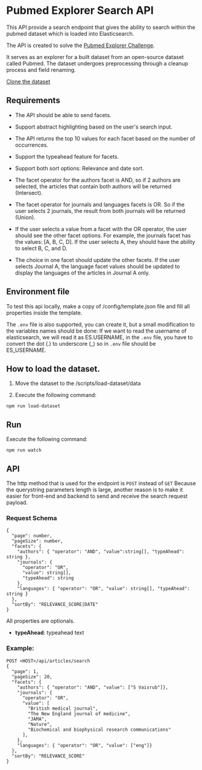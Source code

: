 # Pubmed Explorer Search API

This API provide a search endpoint that gives the ability to search within the pubmed dataset which is loaded into Elasticsearch.

The API is created to solve the [Pubmed Explorer Challenge](https://github.com/WaleedJubeh/Pubmed-Explorer-Challenge).

It serves as an explorer for a built dataset from an open-source dataset called Pubmed. The dataset undergoes preprocessing through a cleanup process and field renaming.

[Clone the dataset](https://github.com/WaleedJubeh/ES-Search-App-Dataset)

## Requirements

- The API should be able to send facets.

- Support abstract highlighting based on the user's search input.

- The API returns the top 10 values for each facet based on the
  number of occurrences.

- Support the typeahead feature for facets.

- Support both sort options: Relevance and date sort.

- The facet operator for the authors facet is AND, so if 2 authors are selected, the articles that contain both authors will be returned (Intersect).

- The facet operator for journals and languages facets is OR. So if the user selects 2 journals, the result from both journals will be returned (Union).

- If the user selects a value from a facet with the OR operator, the user should see the other facet options. For example, the journals facet has the values: [A, B, C, D]. If the user selects A, they should have the ability to select B, C, and D.

- The choice in one facet should update the other facets. If the user selects Journal A, the language facet values should be updated to display the languages of the articles in Journal A only.

## Environment file

To test this api locally, make a copy of /config/template.json file and fill all properties inside the template.

The `.env` file is also supported, you can create it, but a small modification to the variables names should be done:
If we want to read the username of elasticsearch, we will read it as ES.USERNAME, in the `.env` file, you have to convert the dot (.) to underscore (\_) so in `.env` file should be ES_USERNAME.

## How to load the dataset.

1. Move the dataset to the /scripts/load-dataset/data

2. Execute the following command:

```
npm run load-dataset
```

## Run

Execute the following command:

```
npm run watch
```

## API

The http method that is used for the endpoint is `POST` instead of `GET` Because the querystring parameters length is large, another reason is to make it easier for front-end and backend to send and receive the search request payload.

### Request Schema
```
{
  "page": number,
  "pageSize": number,
  "facets": {
    "authors": { "operator": "AND", "value":string[], "typeAhead": string },
    "journals": {
      "operator": "OR",
      "value": string[],
      "typeAhead": string
    },
    "languages": { "operator": "OR", "value": string[], "typeAhead": string }
  },
  "sortBy": "RELEVANCE_SCORE|DATE"
}
```

All properties are optionals.
* **typeAhead**: typeahead text

### Example:
```
POST <HOST>/api/articles/search
{
  "page": 1,
  "pageSize": 20,
  "facets": {
    "authors": { "operator": "AND", "value": ["S Vaisrub"]},
    "journals": {
      "operator": "OR",
      "value": [
        "British medical journal",
        "The New England journal of medicine",
        "JAMA",
        "Nature",
        "Biochemical and biophysical research communications"
      ],
    },
    "languages": { "operator": "OR", "value": ["eng"]}
  },
  "sortBy": "RELEVANCE_SCORE"
}
```
